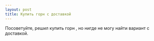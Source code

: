 ```yaml
---
layout: post 
title: Купить горн с доставкой 
--- 
```

Посоветуйте, решил купить горн , но нигде не могу найти вариант с доставкой.